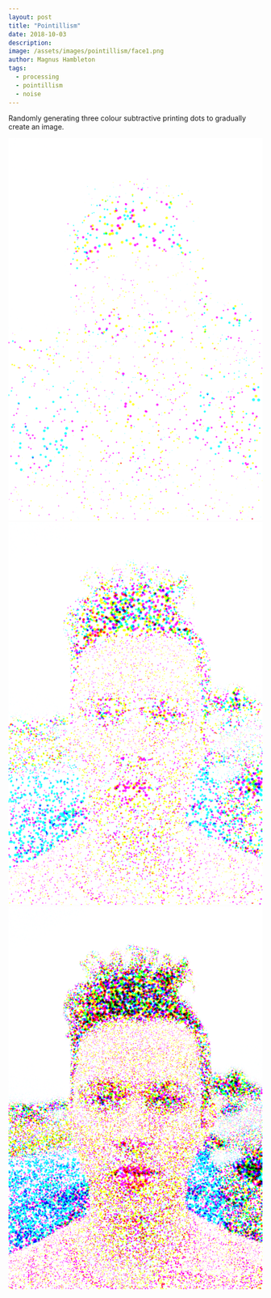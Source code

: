 ```yaml
---
layout: post
title: "Pointillism"
date: 2018-10-03
description: 
image: /assets/images/pointillism/face1.png
author: Magnus Hambleton
tags: 
  - processing
  - pointillism
  - noise
---
```

Randomly generating three colour subtractive printing dots to gradually create an image.

![Placeholder](/assets/images/pointillism/face1.png)
![Placeholder](/assets/images/pointillism/face2.png)
![Placeholder](/assets/images/pointillism/face3.png)